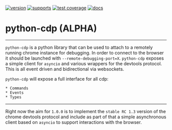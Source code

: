 
[![version](https://img.shields.io/pypi/v/python-cdp?color=green)](https://pypi.org/project/python-cdp/)
[![supports](https://img.shields.io/pypi/pyversions/python-cdp?color=blue&label=supports)](https://pypi.org/project/python-cdp/)
[![test coverage](https://codecov.io/gh/symonk/python-cdp/branch/main/graph/badge.svg)](https://codecov.io/gh/symonk/python-cdp)
[![docs](https://img.shields.io/badge/documentation-online-brightgreen.svg)](https://symonk.github.io/python-cdp/)


# python-cdp (**ALPHA**)

-----

`python-cdp` is a python library that can be used to attach to a remotely running chrome instance for debugging.  In order to
connect to the browser it should be launched with `--remote-debugging-port=X`.  `python-cdp` exposes a simple client for `asyncio`
and various wrappers for the devtools protocol.  This is all event driven and bidirectional via websockets.

`python-cdp` will expose a full interface for all cdp:
    
    * Commands
    * Events
    * Types

-----

Right now the aim for `1.0.0` is to implement the `stable RC 1.3` version of the chrome devtools protocol and include as part of that
a simple asynchronous client based on `asyncio` to support interactions with the browser.
